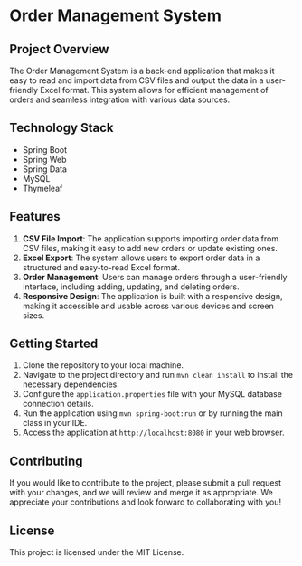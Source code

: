 # Order Management System

## Project Overview

The Order Management System is a back-end application that makes it easy to read and import data from CSV files and output the data in a user-friendly Excel format. This system allows for efficient management of orders and seamless integration with various data sources.

## Technology Stack

-   Spring Boot
-   Spring Web
-   Spring Data
-   MySQL
-   Thymeleaf

## Features

1.  **CSV File Import**: The application supports importing order data from CSV files, making it easy to add new orders or update existing ones.
2.  **Excel Export**: The system allows users to export order data in a structured and easy-to-read Excel format.
3.  **Order Management**: Users can manage orders through a user-friendly interface, including adding, updating, and deleting orders.
4.  **Responsive Design**: The application is built with a responsive design, making it accessible and usable across various devices and screen sizes.

## Getting Started

1.  Clone the repository to your local machine.
2.  Navigate to the project directory and run `mvn clean install` to install the necessary dependencies.
3.  Configure the `application.properties` file with your MySQL database connection details.
4.  Run the application using `mvn spring-boot:run` or by running the main class in your IDE.
5.  Access the application at `http://localhost:8080` in your web browser.

## Contributing

If you would like to contribute to the project, please submit a pull request with your changes, and we will review and merge it as appropriate. We appreciate your contributions and look forward to collaborating with you!

## License

This project is licensed under the MIT License.
